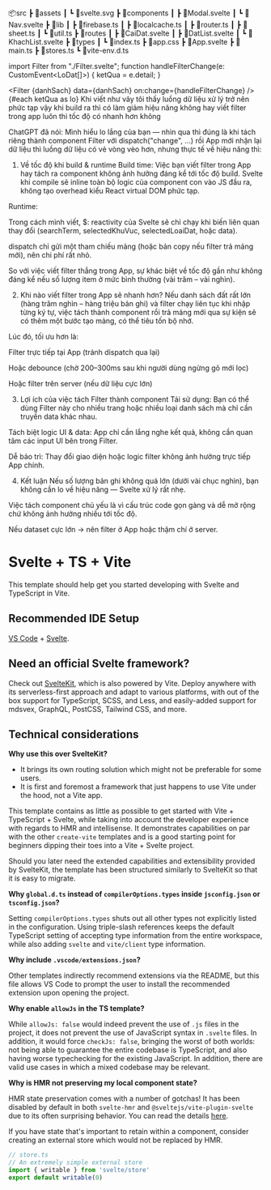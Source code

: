 📦src
 ┣ 📂assets
 ┃ ┗ 📜svelte.svg
 ┣ 📂components
 ┃ ┣ 📜Modal.svelte
 ┃ ┗ 📜Nav.svelte
 ┣ 📂lib
 ┃ ┣ 📜firebase.ts
 ┃ ┣ 📜localcache.ts
 ┃ ┣ 📜router.ts
 ┃ ┣ 📜sheet.ts
 ┃ ┗ 📜util.ts
 ┣ 📂routes
 ┃ ┣ 📜CaiDat.svelte
 ┃ ┣ 📜DatList.svelte
 ┃ ┗ 📜KhachList.svelte
 ┣ 📂types
 ┃ ┗ 📜index.ts
 ┣ 📜app.css
 ┣ 📜App.svelte
 ┣ 📜main.ts
 ┣ 📜stores.ts
 ┗ 📜vite-env.d.ts 

import Filter from "./Filter.svelte";
function handleFilterChange(e: CustomEvent<LoDat[]>) {
    ketQua = e.detail;
  }
  
<Filter {danhSach} data={danhSach} on:change={handleFilterChange} />
{#each ketQua as lo}
 Khi viết như vây tôi thấy luồng dữ liệu xử lý trở nên phức tạp vậy khi build ra thì có làm giảm hiệu năng không hay viết filter trong app luôn thì tốc độ có nhanh hơn không


ChatGPT đã nói:
Mình hiểu lo lắng của bạn — nhìn qua thì đúng là khi tách riêng thành component Filter với dispatch("change", …) rồi App mới nhận lại dữ liệu thì luồng dữ liệu có vẻ vòng vèo hơn, nhưng thực tế về hiệu năng thì:

1. Về tốc độ khi build & runtime
Build time: Việc bạn viết filter trong App hay tách ra component không ảnh hưởng đáng kể tới tốc độ build. Svelte khi compile sẽ inline toàn bộ logic của component con vào JS đầu ra, không tạo overhead kiểu React virtual DOM phức tạp.

Runtime:

Trong cách mình viết, $: reactivity của Svelte sẽ chỉ chạy khi biến liên quan thay đổi (searchTerm, selectedKhuVuc, selectedLoaiDat, hoặc data).

dispatch chỉ gửi một tham chiếu mảng (hoặc bản copy nếu filter trả mảng mới), nên chi phí rất nhỏ.

So với việc viết filter thẳng trong App, sự khác biệt về tốc độ gần như không đáng kể nếu số lượng item ở mức bình thường (vài trăm – vài nghìn).

2. Khi nào viết filter trong App sẽ nhanh hơn?
Nếu danh sách đất rất lớn (hàng trăm nghìn – hàng triệu bản ghi) và filter chạy liên tục khi nhập từng ký tự, việc tách thành component rồi trả mảng mới qua sự kiện sẽ có thêm một bước tạo mảng, có thể tiêu tốn bộ nhớ.

Lúc đó, tối ưu hơn là:

Filter trực tiếp tại App (tránh dispatch qua lại)

Hoặc debounce (chờ 200–300ms sau khi người dùng ngừng gõ mới lọc)

Hoặc filter trên server (nếu dữ liệu cực lớn)

3. Lợi ích của việc tách Filter thành component
Tái sử dụng: Bạn có thể dùng Filter này cho nhiều trang hoặc nhiều loại danh sách mà chỉ cần truyền data khác nhau.

Tách biệt logic UI & data: App chỉ cần lắng nghe kết quả, không cần quan tâm các input UI bên trong Filter.

Dễ bảo trì: Thay đổi giao diện hoặc logic filter không ảnh hưởng trực tiếp App chính.

4. Kết luận
Nếu số lượng bản ghi không quá lớn (dưới vài chục nghìn), bạn không cần lo về hiệu năng — Svelte xử lý rất nhẹ.

Việc tách component chủ yếu là vì cấu trúc code gọn gàng và dễ mở rộng chứ không ảnh hưởng nhiều tới tốc độ.

Nếu dataset cực lớn → nên filter ở App hoặc thậm chí ở server.

# Svelte + TS + Vite

This template should help get you started developing with Svelte and TypeScript in Vite.

## Recommended IDE Setup

[VS Code](https://code.visualstudio.com/) + [Svelte](https://marketplace.visualstudio.com/items?itemName=svelte.svelte-vscode).

## Need an official Svelte framework?

Check out [SvelteKit](https://github.com/sveltejs/kit#readme), which is also powered by Vite. Deploy anywhere with its serverless-first approach and adapt to various platforms, with out of the box support for TypeScript, SCSS, and Less, and easily-added support for mdsvex, GraphQL, PostCSS, Tailwind CSS, and more.

## Technical considerations

**Why use this over SvelteKit?**

- It brings its own routing solution which might not be preferable for some users.
- It is first and foremost a framework that just happens to use Vite under the hood, not a Vite app.

This template contains as little as possible to get started with Vite + TypeScript + Svelte, while taking into account the developer experience with regards to HMR and intellisense. It demonstrates capabilities on par with the other `create-vite` templates and is a good starting point for beginners dipping their toes into a Vite + Svelte project.

Should you later need the extended capabilities and extensibility provided by SvelteKit, the template has been structured similarly to SvelteKit so that it is easy to migrate.

**Why `global.d.ts` instead of `compilerOptions.types` inside `jsconfig.json` or `tsconfig.json`?**

Setting `compilerOptions.types` shuts out all other types not explicitly listed in the configuration. Using triple-slash references keeps the default TypeScript setting of accepting type information from the entire workspace, while also adding `svelte` and `vite/client` type information.

**Why include `.vscode/extensions.json`?**

Other templates indirectly recommend extensions via the README, but this file allows VS Code to prompt the user to install the recommended extension upon opening the project.

**Why enable `allowJs` in the TS template?**

While `allowJs: false` would indeed prevent the use of `.js` files in the project, it does not prevent the use of JavaScript syntax in `.svelte` files. In addition, it would force `checkJs: false`, bringing the worst of both worlds: not being able to guarantee the entire codebase is TypeScript, and also having worse typechecking for the existing JavaScript. In addition, there are valid use cases in which a mixed codebase may be relevant.

**Why is HMR not preserving my local component state?**

HMR state preservation comes with a number of gotchas! It has been disabled by default in both `svelte-hmr` and `@sveltejs/vite-plugin-svelte` due to its often surprising behavior. You can read the details [here](https://github.com/rixo/svelte-hmr#svelte-hmr).

If you have state that's important to retain within a component, consider creating an external store which would not be replaced by HMR.

```ts
// store.ts
// An extremely simple external store
import { writable } from 'svelte/store'
export default writable(0)
```

